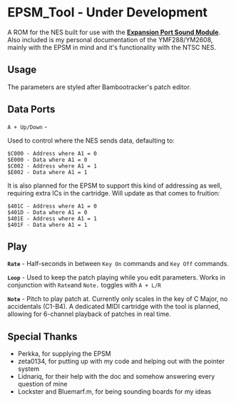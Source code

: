 # EPSM_Tool - Under Development

A ROM for the NES built for use with the [**Expansion Port Sound Module**](https://github.com/Perkka2/EPSM). Also included is my personal documentation
of the YMF288/YM2608, mainly with the EPSM in mind and it's functionality with the NTSC NES. 

## Usage
The parameters are styled after Bambootracker's patch editor. 

## **Data Ports**

`A + Up/Down` - 

Used to control where the NES sends data, defaulting to:
```
$C000 - Address where A1 = 0
$E000 - Data where A1 = 0
$C002 - Address where A1 = 1
$E002 - Data where A1 = 1
```
It is also planned for the EPSM to support this kind of addressing as well, requiring extra ICs in the cartridge. Will update as that comes to fruition:
```
$401C - Address where A1 = 0
$401D - Data where A1 = 0
$401E - Address where A1 = 1
$401F - Data where A1 = 1
```

## **Play**

 **`Rate`** - Half-seconds in between  `Key On` commands and `Key Off` commands. 
 
 **`Loop`** - Used to keep the patch playing while you edit parameters. Works in conjunction with `Rate`and `Note.` toggles with `A + L/R` 
 
 **`Note`** - Pitch to play patch at. Currently only scales in the key of C Major, no accidentals (C1-B4). A dedicated MIDI cartridge with the tool is planned, allowing for 6-channel playback of patches in real time. 
              
## Special Thanks

 - Perkka, for supplying the EPSM 
 - zeta0134, for putting up with my code and helping out with the pointer system  
 - Lidnariq, for their help with the doc and somehow answering every question of mine
 - Lockster and Bluemarf.m, for being sounding boards for my ideas 
